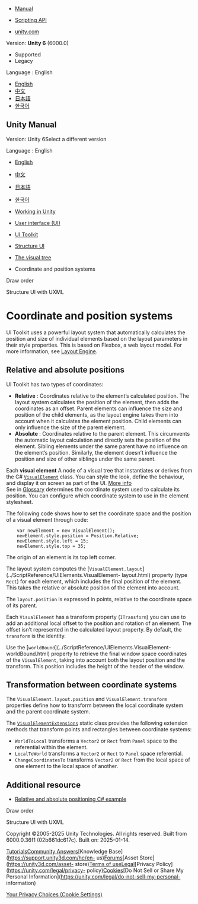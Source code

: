 [](https://docs.unity3d.com)

  * [Manual](../Manual/index.html)
  * [Scripting API](../ScriptReference/index.html)

  * [unity.com](https://unity.com/)

Version: **Unity 6** (6000.0)

  * Supported
  * Legacy

Language : English

  * [English](/Manual/UIE-coordinate-and-position-system.html)
  * [中文](/cn/current/Manual/UIE-coordinate-and-position-system.html)
  * [日本語](/ja/current/Manual/UIE-coordinate-and-position-system.html)
  * [한국어](/kr/current/Manual/UIE-coordinate-and-position-system.html)

[](https://docs.unity3d.com)

## Unity Manual

Version: Unity 6Select a different version

Language : English

  * [English](/Manual/UIE-coordinate-and-position-system.html)
  * [中文](/cn/current/Manual/UIE-coordinate-and-position-system.html)
  * [日本語](/ja/current/Manual/UIE-coordinate-and-position-system.html)
  * [한국어](/kr/current/Manual/UIE-coordinate-and-position-system.html)

  * [Working in Unity](working-in-unity.html)
  * [User interface (UI)](UIToolkits.html)
  * [UI Toolkit](UIElements.html)
  * [Structure UI](UIE-structure-ui.html)
  * [The visual tree](UIE-VisualTree-landing.html)
  * Coordinate and position systems

[](UIE-draw-order.html)

Draw order

[](UIE-UXML.html)

Structure UI with UXML

# Coordinate and position systems

UI Toolkit uses a powerful layout system that automatically calculates the
position and size of individual elements based on the layout parameters in
their style properties. This is based on Flexbox, a web layout model. For more
information, see [Layout Engine](UIE-LayoutEngine.html).

## Relative and absolute positions

UI Toolkit has two types of coordinates:

  * **Relative** : Coordinates relative to the element’s calculated position. The layout system calculates the position of the element, then adds the coordinates as an offset. Parent elements can influence the size and position of the child elements, as the layout engine takes them into account when it calculates the element position. Child elements can only influence the size of the parent element.
  * **Absolute** : Coordinates relative to the parent element. This circumvents the automatic layout calculation and directly sets the position of the element. Sibling elements under the same parent have no influence on the element’s position. Similarly, the element doesn’t influence the position and size of other siblings under the same parent.

Each **visual element** A node of a visual tree that instantiates or derives
from the C#
[`VisualElement`](../ScriptReference/UIElements.VisualElement.html) class. You
can style the look, define the behaviour, and display it on screen as part of
the UI. [More info](UIE-VisualTree.html)  
See in [Glossary](Glossary.html#Visualelement) determines the coordinate
system used to calculate its position. You can configure which coordinate
system to use in the element stylesheet.

The following code shows how to set the coordinate space and the position of a
visual element through code:

    
    
        var newElement = new VisualElement();
        newElement.style.position = Position.Relative;
        newElement.style.left = 15;
        newElement.style.top = 35;
    

The origin of an element is its top left corner.

The layout system computes the
[`VisualElement.layout`](../ScriptReference/UIElements.VisualElement-
layout.html) property (type `Rect`) for each element, which includes the final
position of the element. This takes the relative or absolute position of the
element into account.

The `layout.position` is expressed in points, relative to the coordinate space
of its parent.

Each `VisualElement` has a transform property (`ITransform`) you can use to
add an additional local offset to the position and rotation of an element. The
offset isn’t represented in the calculated layout property. By default, the
`transform` is the identity.

Use the [`worldBound`](../ScriptReference/UIElements.VisualElement-
worldBound.html) property to retrieve the final window space coordinates of
the `VisualElement`, taking into account both the layout position and the
transform. This position includes the height of the header of the window.

## Transformation between coordinate systems

The `VisualElement.layout.position` and `VisualElement.transform` properties
define how to transform between the local coordinate system and the parent
coordinate system.

The
[`VisualElementExtensions`](../ScriptReference/UIElements.VisualElementExtensions.html)
static class provides the following extension methods that transform points
and rectangles between coordinate systems:

  * `WorldToLocal` transforms a `Vector2` or `Rect` from `Panel` space to the referential within the element.
  * `LocalToWorld` transforms a `Vector2` or `Rect` to `Panel` space referential.
  * `ChangeCoordinatesTo` transforms `Vector2` or `Rect` from the local space of one element to the local space of another.

## Additional resource

  * [Relative and absolute positioning C# example](UIE-relative-absolute-positioning-example.html)

[](UIE-draw-order.html)

Draw order

[](UIE-UXML.html)

Structure UI with UXML

Copyright ©2005-2025 Unity Technologies. All rights reserved. Built from
6000.0.36f1 (02b661dc617c). Built on: 2025-01-14.

[Tutorials](https://learn.unity.com/)[Community
Answers](https://answers.unity3d.com)[Knowledge
Base](https://support.unity3d.com/hc/en-
us)[Forums](https://forum.unity3d.com)[Asset Store](https://unity3d.com/asset-
store)[Terms of
use](https://docs.unity3d.com/Manual/TermsOfUse.html)[Legal](https://unity.com/legal)[Privacy
Policy](https://unity.com/legal/privacy-
policy)[Cookies](https://unity.com/legal/cookie-policy)[Do Not Sell or Share
My Personal Information](https://unity.com/legal/do-not-sell-my-personal-
information)

[Your Privacy Choices (Cookie Settings)](javascript:void\(0\);)

